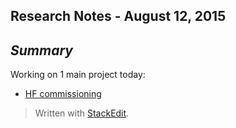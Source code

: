 
Research Notes - August 12, 2015
------------------------------------
## *Summary*

Working on 1 main project today:

- [HF commissioning](#HFcommissioning)




> Written with [StackEdit](https://stackedit.io/).